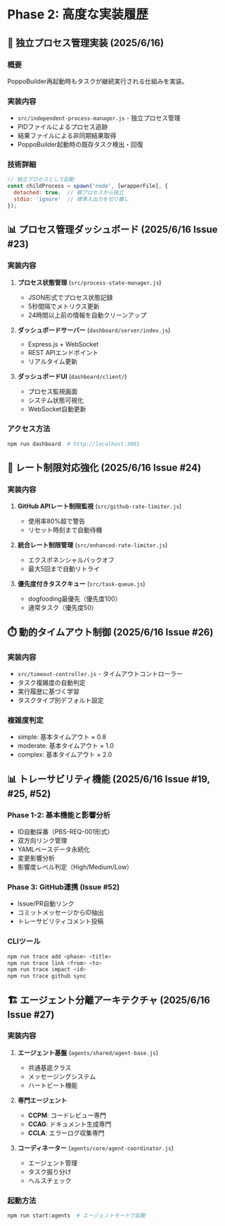 # Phase 2: 高度な実装履歴

## 🚀 独立プロセス管理実装 (2025/6/16)

### 概要
PoppoBuilder再起動時もタスクが継続実行される仕組みを実装。

### 実装内容
- `src/independent-process-manager.js` - 独立プロセス管理
- PIDファイルによるプロセス追跡
- 結果ファイルによる非同期結果取得
- PoppoBuilder起動時の既存タスク検出・回復

### 技術詳細
```javascript
// 独立プロセスとして起動
const childProcess = spawn('node', [wrapperFile], {
  detached: true,  // 親プロセスから独立
  stdio: 'ignore'  // 標準入出力を切り離し
});
```

## 📊 プロセス管理ダッシュボード (2025/6/16 Issue #23)

### 実装内容
1. **プロセス状態管理** (`src/process-state-manager.js`)
   - JSON形式でプロセス状態記録
   - 5秒間隔でメトリクス更新
   - 24時間以上前の情報を自動クリーンアップ

2. **ダッシュボードサーバー** (`dashboard/server/index.js`)
   - Express.js + WebSocket
   - REST APIエンドポイント
   - リアルタイム更新

3. **ダッシュボードUI** (`dashboard/client/`)
   - プロセス監視画面
   - システム状態可視化
   - WebSocket自動更新

### アクセス方法
```bash
npm run dashboard  # http://localhost:3001
```

## 🚦 レート制限対応強化 (2025/6/16 Issue #24)

### 実装内容
1. **GitHub APIレート制限監視** (`src/github-rate-limiter.js`)
   - 使用率80%超で警告
   - リセット時刻まで自動待機

2. **統合レート制限管理** (`src/enhanced-rate-limiter.js`)
   - エクスポネンシャルバックオフ
   - 最大5回まで自動リトライ

3. **優先度付きタスクキュー** (`src/task-queue.js`)
   - dogfooding最優先（優先度100）
   - 通常タスク（優先度50）

## ⏱️ 動的タイムアウト制御 (2025/6/16 Issue #26)

### 実装内容
- `src/timeout-controller.js` - タイムアウトコントローラー
- タスク複雑度の自動判定
- 実行履歴に基づく学習
- タスクタイプ別デフォルト設定

### 複雑度判定
- simple: 基本タイムアウト × 0.8
- moderate: 基本タイムアウト × 1.0
- complex: 基本タイムアウト × 2.0

## 📊 トレーサビリティ機能 (2025/6/16 Issue #19, #25, #52)

### Phase 1-2: 基本機能と影響分析
- ID自動採番（PBS-REQ-001形式）
- 双方向リンク管理
- YAMLベースデータ永続化
- 変更影響分析
- 影響度レベル判定（High/Medium/Low）

### Phase 3: GitHub連携 (Issue #52)
- Issue/PR自動リンク
- コミットメッセージからID抽出
- トレーサビリティコメント投稿

### CLIツール
```bash
npm run trace add <phase> <title>
npm run trace link <from> <to>
npm run trace impact <id>
npm run trace github sync
```

## 🏗️ エージェント分離アーキテクチャ (2025/6/16 Issue #27)

### 実装内容
1. **エージェント基盤** (`agents/shared/agent-base.js`)
   - 共通基底クラス
   - メッセージングシステム
   - ハートビート機能

2. **専門エージェント**
   - **CCPM**: コードレビュー専門
   - **CCAG**: ドキュメント生成専門
   - **CCLA**: エラーログ収集専門

3. **コーディネーター** (`agents/core/agent-coordinator.js`)
   - エージェント管理
   - タスク振り分け
   - ヘルスチェック

### 起動方法
```bash
npm run start:agents  # エージェントモードで起動
```